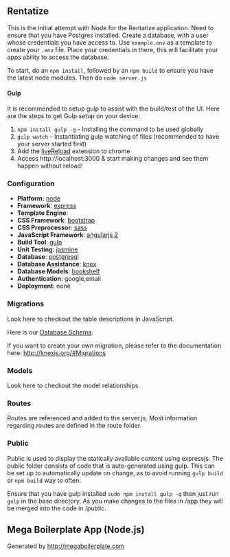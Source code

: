 ## Rentatize

This is the initial attempt with Node for the Rentatize application. Need to ensure that you have Postgres installed. Create a database, with a user whose credentials you have access to. Use `example.env` as a template to create your `.env` file. Place your credentials in there, this will facilitate your apps ability to access the database.

To start, do an `npm install`, followed by an `npm build` to ensure you have the latest node modules. Then do `node server.js`

#### Gulp

It is recommended to setup gulp to assist with the build/test of the UI. Here are the steps to get Gulp setup on your device:

1. `npm install gulp -g` - Installing the command to be used globally
2. `gulp watch` - Instantiating gulp watching of files (recommended to have your server started first)
3. Add the [liveReload](https://chrome.google.com/webstore/detail/livereload/jnihajbhpnppcggbcgedagnkighmdlei/related?hl=en) extension to chrome
4. Access http://localhost:3000 & start making changes and see them happen without reload!

### Configuration
- **Platform:** [node](https://nodejs.org/en/)
- **Framework**: [express](https://expressjs.com/)
- **Template Engine**:
- **CSS Framework**: [bootstrap](http://getbootstrap.com/)
- **CSS Preprocessor**: [sass](http://sass-lang.com/)
- **JavaScript Framework**: [angularjs 2](http://angular.io)
- **Build Tool**: [gulp](http://gulpjs.com/)
- **Unit Testing**: [jasmine](http://jasmine.github.io/)
- **Database**: [postgresql](https://www.postgresql.org/)
- **Database Assistance**: [knex](http://knexjs.org/)
- **Database Models**: [bookshelf](http://bookshelfjs.org/)
- **Authentication**: google,email
- **Deployment**: none


### Migrations

Look here to checkout the table descriptions in JavaScript.

Here is our [Database Schema](http://code.rentatize.com/core/main/wikis/database-design).

If you want to create your own migration, please refer to the documentation here: http://knexjs.org/#Migrations

### Models

Look here to checkout the model relationships

### Routes

Routes are referenced and added to the server.js. Most information regarding
routes are defined in the route folder.

### Public

Public is used to display the statically available content using expressjs. The public folder consists of code that is auto-generated using gulp. This can be set up to automatically update on change, as to avoid running `gulp build` or `npm build` way to often.

Ensure that you have gulp installed `sudo npm install gulp -g` then just run `gulp` in the base directory. As you make changes to the files in /app they will be merged into the code in /public.

## Mega Boilerplate App (Node.js)

Generated by http://megaboilerplate.com
